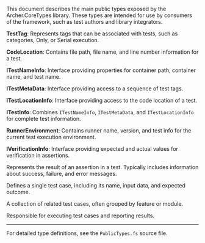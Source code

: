 
<!-- (dl
(section-meta
	(title Archer.CoreTypes Public Types)
)
) -->

This document describes the main public types exposed by the Archer.CoreTypes library. These types are intended for use by consumers of the framework, such as test authors and library integrators.

<!-- (dl (# TestTag)) -->
**TestTag**: Represents tags that can be associated with tests, such as categories, Only, or Serial execution.

<!-- (dl (# CodeLocation)) -->
**CodeLocation**: Contains file path, file name, and line number information for a test.

<!-- (dl (# ITestNameInfo)) -->
**ITestNameInfo**: Interface providing properties for container path, container name, and test name.

<!-- (dl (# ITestMetaData)) -->
**ITestMetaData**: Interface providing access to a sequence of test tags.

<!-- (dl (# ITestLocationInfo)) -->
**ITestLocationInfo**: Interface providing access to the code location of a test.

<!-- (dl (# ITestInfo)) -->
**ITestInfo**: Combines `ITestNameInfo`, `ITestMetaData`, and `ITestLocationInfo` for complete test information.

<!-- (dl (# RunnerEnvironment)) -->
**RunnerEnvironment**: Contains runner name, version, and test info for the current test execution environment.

<!-- (dl (# IVerificationInfo)) -->
**IVerificationInfo**: Interface providing expected and actual values for verification in assertions.

<!-- (dl (# AssertionResult)) -->
Represents the result of an assertion in a test. Typically includes information about success, failure, and error messages.

<!-- (dl (# TestCase)) -->
Defines a single test case, including its name, input data, and expected outcome.

<!-- (dl (# TestSuite)) -->
A collection of related test cases, often grouped by feature or module.

<!-- (dl (# TestRunner)) -->
Responsible for executing test cases and reporting results.

---
For detailed type definitions, see the `PublicTypes.fs` source file.
